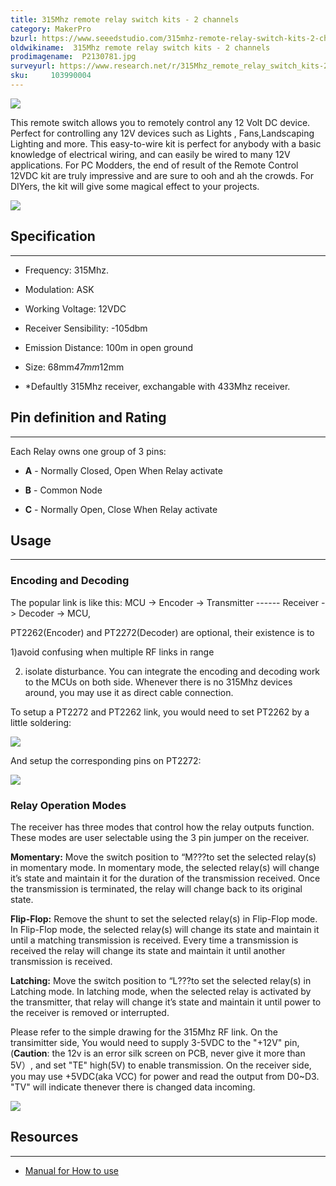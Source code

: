 ```yaml
---
title: 315Mhz remote relay switch kits - 2 channels
category: MakerPro
bzurl: https://www.seeedstudio.com/315mhz-remote-relay-switch-kits-2-channels-p-150.html?cPath=139_140
oldwikiname:  315Mhz remote relay switch kits - 2 channels
prodimagename:  P2130781.jpg
surveyurl: https://www.research.net/r/315Mhz_remote_relay_switch_kits-2_channels
sku:     103990004
---
```


![](http://bz.seeedstudio.com/depot/images/P2130781.jpg)

This remote switch allows you to remotely control any 12 Volt DC device. Perfect for controlling any 12V devices such as Lights , Fans,Landscaping Lighting and more. This easy-to-wire kit is perfect for anybody with a basic knowledge of electrical wiring, and can easily be wired to many 12V applications. For PC Modders, the end of result of the Remote Control 12VDC kit are truly impressive and are sure to ooh and ah the crowds. For DIYers, the kit will give some magical effect to your projects.

[![](https://github.com/SeeedDocument/Seeed-WiKi/raw/master/docs/images/300px-Get_One_Now_Banner-ragular.png)](https://www.seeedstudio.com/Skeleton-Box-p-1407.html)

##   Specification
---
*   Frequency: 315Mhz.

*   Modulation: ASK

*   Working Voltage: 12VDC

*   Receiver Sensibility: -105dbm

*   Emission Distance: 100m in open ground

*   Size: 68mm*47mm*12mm

*   *Defaultly 315Mhz receiver, exchangable with 433Mhz receiver.

##   Pin definition and Rating
---
Each Relay owns one group of 3 pins:

*   **A** - Normally Closed, Open When Relay activate

*   **B** -  Common Node

*   **C** - Normally Open, Close When Relay activate

##   Usage
---

###   Encoding and Decoding

The popular link is like this: MCU -&gt; Encoder -&gt; Transmitter ------ Receiver -&gt; Decoder -&gt; MCU,

PT2262(Encoder) and PT2272(Decoder) are optional, their existence is to

1)avoid confusing when multiple RF links in range

2) isolate disturbance. You can integrate the encoding and decoding work to the MCUs on both side. Whenever there is no 315Mhz devices around, you may use it as direct cable connection.

To setup a PT2272 and PT2262 link, you would need to set PT2262 by a little soldering:

![](http://bz.seeedstudio.com/depot/images/product/RFReceiverDec.jpg)

And setup the corresponding pins on PT2272:

![](http://bz.seeedstudio.com/depot/images/product/RFTransmitEnc.jpg)

###  Relay Operation Modes

The receiver has three modes that control how the relay outputs function. These modes are user selectable using
the 3 pin jumper on the receiver.

**Momentary:**
Move the switch position to “M???to set the selected relay(s) in momentary mode. In momentary mode, the
selected relay(s) will change it’s state and maintain it for the duration of the transmission received. Once the
transmission is terminated, the relay will change back to its original state.

**Flip-Flop:**
Remove the shunt to set the selected relay(s) in Flip-Flop mode. In Flip-Flop mode, the selected
relay(s) will change its state and maintain it until a matching transmission is received. Every time a transmission is
received the relay will change its state and maintain it until another transmission is received.

**Latching:**
Move the switch position to “L???to set the selected relay(s) in Latching mode. In latching mode, when the selected relay is activated by the transmitter, that relay will change it’s state and maintain it until power to the receiver is removed or interrupted.

Please refer to the simple drawing for the 315Mhz RF link. On the transimitter side, You would need to supply 3-5VDC to the "+12V" pin,(**Caution**: the 12v is an error silk screen on PCB, never give it more than 5V）, and set "TE" high(5V) to enable transmission. On the receiver side, you may use +5VDC(aka VCC) for power and read the output from D0~D3. "TV" will indicate thenever there is changed data incoming.

![](http://bz.seeedstudio.com/depot/images/product/315MhzTransmitter.gif)


##   Resources
---
*   [Manual for How to use](http://www.seeedstudio.com/depot/datasheet/How%20to%20Use%20315MHz%20Remote%20Relay%20Kits.pdf)
